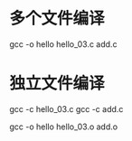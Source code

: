 多个文件编译
==========

gcc -o hello hello_03.c add.c

独立文件编译
==========

gcc -c hello_03.c 
gcc -c add.c

gcc -o hello hello_03.o add.o